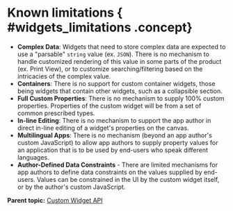 # Known limitations { #widgets_limitations .concept}

-   **Complex Data**: Widgets that need to store complex data are expected to use a "parsable" `string` value \(ex. `JSON`\). There is no mechanism to handle customized rendering of this value in some parts of the product \(ex. Print View\), or to customize searching/filtering based on the intricacies of the complex value.
-   **Containers**: There is no support for custom container widgets, those being widgets that contain other widgets, such as a collapsible section.
-   **Full Custom Properties**: There is no mechanism to supply 100% custom properties. Properties of the custom widget will be from a set of common prescribed types.
-   **In-line Editing**: There is no mechanism to support the app author in direct in-line editing of a widget's properties on the canvas.
-   **Multilingual Apps**: There is no mechanism \(beyond an app author's custom JavaScript\) to allow app authors to supply property values for an application that is to be used by end-users who speak different languages.
-   **Author-Defined Data Constraints** - There are limited mechanisms for app authors to define data constraints on the values supplied by end-users. Values can be constrained in the UI by the custom widget itself, or by the author's custom JavaScript.

**Parent topic:** [Custom Widget API](customwidgetapi_landing.md)

